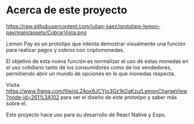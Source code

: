 # Acerca de este proyecto
https://raw.githubusercontent.com/julian-saez/prototipo-lemon-pay/main/assets/CobrarVista.png

Lemon Pay es un prototipo que intenta demostrar visualmente una función para realizar pagos y cobros con criptomonedas. 

El objetivo de esta nueva función es normalizar el uso de estas monedas en el uso cotidiano tanto de los consumidores como de los vendedores, permitiendo abrir un mundo de opciones en lo que monedas respecta.

Visita https://www.figma.com/file/oL2Aox9JCYjo3Gz1kOaKzu/LemonChargeView?node-id=261%3A102 para ver el diseño de este prototipo y saber más sobre el.

Este proyecto hace uso para su desarrollo de React Native y Expo.
